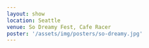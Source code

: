 ```yaml
---
layout: show
location: Seattle
venue: So Dreamy Fest, Cafe Racer
poster: '/assets/img/posters/so-dreamy.jpg'
---
```


